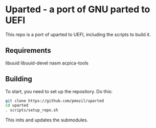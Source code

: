 # Uparted - a port of GNU parted to UEFI

This repo is a port of uparted to UEFI, including the scripts to build it.

## Requirements

libuuid libuuid-devel nasm acpica-tools

## Building

To start, you need to set up the repository.
Do this:

```sh
git clone https://github.com/pmozil/uparted
cd uparted
. scripts/setup_repo.sh
```

This inits and updates the submodules.

